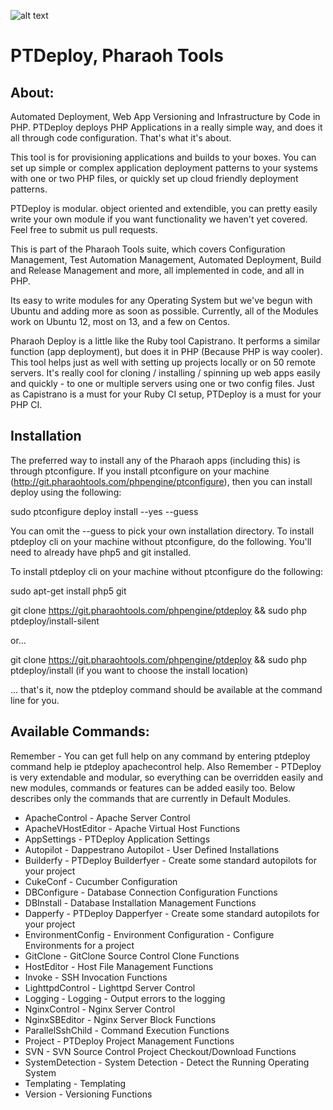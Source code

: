 ![alt text](http://www.pharaohtools.com/images/logo-pharaoh.png "Pharaoh Tools Automated Application Deployment")

# PTDeploy, Pharaoh Tools


## About:


Automated Deployment, Web App Versioning and Infrastructure by Code in PHP. PTDeploy deploys PHP Applications in a
really simple way, and does it all through code configuration. That's what it's about.

This tool is for provisioning applications and builds to your boxes. You can set up simple or complex application
deployment patterns to your systems with one or two PHP files, or quickly set up cloud friendly deployment patterns.

PTDeploy is modular. object oriented and extendible, you can pretty easily write your own module if you want
functionality we haven't yet covered. Feel free to submit us pull requests.

This is part of the Pharaoh Tools suite, which covers Configuration Management, Test Automation Management, Automated
Deployment, Build and Release Management and more, all implemented in code, and all in PHP.

Its easy to write modules for any Operating System but we've begun with Ubuntu and adding more as soon as possible.
Currently, all of the Modules work on Ubuntu 12, most on 13, and a few on Centos.

Pharaoh Deploy is a little like the Ruby tool Capistrano. It performs a
similar function (app deployment), but does it in PHP (Because PHP is way cooler). This tool helps just as well with
setting up projects locally or on 50 remote servers. It's really cool for cloning / installing / spinning up web
apps easily and quickly - to one or multiple servers using one or two config files. Just as Capistrano is a must for
your Ruby CI setup, PTDeploy is a must for your PHP CI.


## Installation

The preferred way to install any of the Pharaoh apps (including this) is through ptconfigure. If you install ptconfigure
on your machine (http://git.pharaohtools.com/phpengine/ptconfigure), then you can install deploy using the following:

sudo ptconfigure deploy install --yes --guess

You can omit the --guess to pick your own installation directory. To install ptdeploy cli on your machine
without ptconfigure, do the following. You'll need to already have php5 and git installed.

To install ptdeploy cli on your machine without ptconfigure do the following:

sudo apt-get install php5 git

git clone https://git.pharaohtools.com/phpengine/ptdeploy && sudo php ptdeploy/install-silent

or...

git clone https://git.pharaohtools.com/phpengine/ptdeploy && sudo php ptdeploy/install
(if you want to choose the install location)

... that's it, now the ptdeploy command should be available at the command line for you.


## Available Commands:

Remember - You can get full help on any command by entering ptdeploy command help ie ptdeploy apachecontrol help.
Also Remember - PTDeploy is very extendable and modular, so everything can be overridden easily and new modules,
commands or features can be added easily too. Below describes only the commands that are currently in Default Modules.

- ApacheControl - Apache Server Control
- ApacheVHostEditor - Apache Virtual Host Functions
- AppSettings - PTDeploy Application Settings
- Autopilot - Dappestrano Autopilot - User Defined Installations
- Builderfy - PTDeploy Builderfyer - Create some standard autopilots for your project
- CukeConf - Cucumber Configuration
- DBConfigure - Database Connection Configuration Functions
- DBInstall - Database Installation Management Functions
- Dapperfy - PTDeploy Dapperfyer - Create some standard autopilots for your project
- EnvironmentConfig - Environment Configuration - Configure Environments for a project
- GitClone - GitClone Source Control Clone Functions
- HostEditor - Host File Management Functions
- Invoke - SSH Invocation Functions
- LighttpdControl - Lighttpd Server Control
- Logging - Logging - Output errors to the logging
- NginxControl - Nginx Server Control
- NginxSBEditor - Nginx Server Block Functions
- ParallelSshChild - Command Execution Functions
- Project - PTDeploy Project Management Functions
- SVN - SVN Source Control Project Checkout/Download Functions
- SystemDetection - System Detection - Detect the Running Operating System
- Templating - Templating
- Version - Versioning Functions